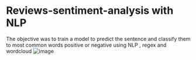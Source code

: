 # Reviews-sentiment-analysis with NLP

The objective was to train a model to predict the sentence and classify them to most common words positive or negative using NLP , regex and wordcloud 
![image](https://user-images.githubusercontent.com/60258264/188279410-c62dc018-d81a-4a01-8d79-cb309aec8cff.png)
